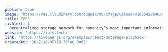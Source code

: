 ```yaml
---
publish: true
image: 'https://res.cloudinary.com/duquzk7m6/image/upload/v1665428540/ipfs_tzdqxe.png'
title: IPFS
richtext: |
  Decentralized storage network for humanity’s most important information.
website: 'https://ipfs.tech/'
link: 'https://livepeerjs.org/examples/react/dstorage-playback'
createdAt: '2022-10-05T18:30:00.000Z'
---
```


